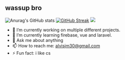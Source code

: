 ## wassup bro
![Anurag's GitHub stats](https://github-readme-stats.vercel.app/api?username=alvisjohnmark&theme=tokyonight&show_icons=true)
[![GitHub Streak](https://github-readme-streak-stats.herokuapp.com?user=alvisjohnmark&theme=tokyonight)](https://git.io/streak-stats)
![](https://komarev.com/ghpvc/?username=alvisjohnmark&color=green)


- 🔭 I’m currently working on multiple different projects.
- 🌱 I’m currently learning firebase, vue and laravel.
- 💬 Ask me about anything
- 📫 How to reach me: alvisjm30@gmail.com
- ⚡ Fun fact: i like cs

